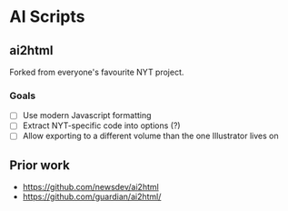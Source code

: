 # AI Scripts

## ai2html

Forked from everyone's favourite NYT project.

### Goals

- [ ] Use modern Javascript formatting
- [ ] Extract NYT-specific code into options (?)
- [ ] Allow exporting to a different volume than the one Illustrator lives on

## Prior work

- https://github.com/newsdev/ai2html
- https://github.com/guardian/ai2html/
